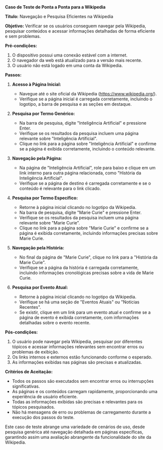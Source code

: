**Caso de Teste de Ponta a Ponta para a Wikipedia**

**Título:** Navegação e Pesquisa Eficientes na Wikipedia

**Objetivo:** Verificar se os usuários conseguem navegar pela Wikipedia, pesquisar conteúdos e acessar informações detalhadas de forma eficiente e sem problemas.

**Pré-condições:**
1. O dispositivo possui uma conexão estável com a internet.
2. O navegador da web está atualizado para a versão mais recente.
3. O usuário não está logado em uma conta da Wikipedia.

**Passos:**

1. **Acesso à Página Inicial:**
   - Navegue até o site oficial da Wikipedia (https://www.wikipedia.org/).
   - Verifique se a página inicial é carregada corretamente, incluindo o logotipo, a barra de pesquisa e as seções em destaque.

2. **Pesquisa por Termo Genérico:**
   - Na barra de pesquisa, digite "Inteligência Artificial" e pressione Enter.
   - Verifique se os resultados da pesquisa incluem uma página relevante sobre "Inteligência Artificial".
   - Clique no link para a página sobre "Inteligência Artificial" e confirme se a página é exibida corretamente, incluindo o conteúdo relevante.

3. **Navegação pela Página:**
   - Na página de "Inteligência Artificial", role para baixo e clique em um link interno para outra página relacionada, como "História da Inteligência Artificial".
   - Verifique se a página de destino é carregada corretamente e se o conteúdo é relevante para o link clicado.

4. **Pesquisa por Termo Específico:**
   - Retorne à página inicial clicando no logotipo da Wikipedia.
   - Na barra de pesquisa, digite "Marie Curie" e pressione Enter.
   - Verifique se os resultados da pesquisa incluem uma página relevante sobre "Marie Curie".
   - Clique no link para a página sobre "Marie Curie" e confirme se a página é exibida corretamente, incluindo informações precisas sobre Marie Curie.

5. **Navegação pela História:**
   - No final da página de "Marie Curie", clique no link para a "História da Marie Curie".
   - Verifique se a página da história é carregada corretamente, incluindo informações cronológicas precisas sobre a vida de Marie Curie.

6. **Pesquisa por Evento Atual:**
   - Retorne à página inicial clicando no logotipo da Wikipedia.
   - Verifique se há uma seção de "Eventos Atuais" ou "Notícias Recentes".
   - Se existir, clique em um link para um evento atual e confirme se a página de evento é exibida corretamente, com informações detalhadas sobre o evento recente.

**Pós-condições:**
1. O usuário pode navegar pela Wikipedia, pesquisar por diferentes tópicos e acessar informações relevantes sem encontrar erros ou problemas de exibição.
2. Os links internos e externos estão funcionando conforme o esperado.
3. As informações exibidas nas páginas são precisas e atualizadas.

**Critérios de Aceitação:**
- Todos os passos são executados sem encontrar erros ou interrupções significativas.
- As páginas e os conteúdos carregam rapidamente, proporcionando uma experiência de usuário eficiente.
- Todas as informações exibidas são precisas e relevantes para os tópicos pesquisados.
- Não há mensagens de erro ou problemas de carregamento durante a execução dos passos do teste.

Este caso de teste abrange uma variedade de cenários de uso, desde pesquisa genérica até navegação detalhada em páginas específicas, garantindo assim uma avaliação abrangente da funcionalidade do site da Wikipedia.